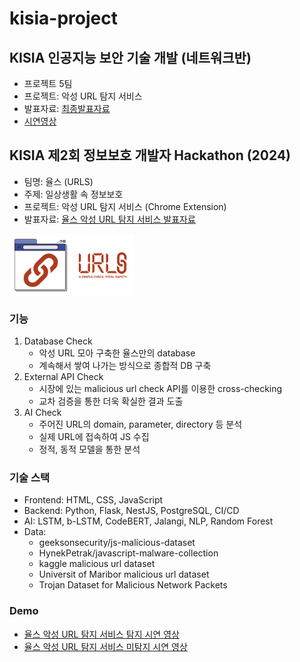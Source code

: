 # kisia-project
## KISIA 인공지능 보안 기술 개발 (네트워크반)
- 프로젝트 5팀
- 프로젝트: 악성 URL 탐지 서비스
- 발표자료: [최종발표자료](./assets/KISIA%20최종발표자료.pdf)
- [시연영상](https://drive.google.com/drive/folders/1ZXdDlIyNXRblmh3VGFcHS4mnAyef84e8?usp=sharing)

## KISIA 제2회 정보보호 개발자 Hackathon (2024)

- 팀명: 율스 (URLS)
- 주제: 일상생활 속 정보보호
- 프로젝트: 악성 URL 탐지 서비스 (Chrome Extension)
- 발표자료: [율스 악성 URL 탐지 서비스 발표자료](./assets/kisia%20hackathon%20발표자료.pdf)

<div style="display: flex; align-items: center;">
  <img src="./extension/icon.png" width="100" alt="Icon">
  <img src="./extension/image/text-logo.png" width="100" alt="Text Logo">
</div>

### 기능

1. Database Check
   - 악성 URL 모아 구축한 율스만의 database
   - 계속해서 쌓여 나가는 방식으로 종합적 DB 구축
2. External API Check
   - 시장에 있는 malicious url check API를 이용한 cross-checking
   - 교차 검증을 통한 더욱 확실한 결과 도출
3. AI Check
   - 주어진 URL의 domain, parameter, directory 등 분석
   - 실제 URL에 접속하여 JS 수집
   - 정적, 동적 모델을 통한 분석

### 기술 스택

- Frontend: HTML, CSS, JavaScript
- Backend: Python, Flask, NestJS, PostgreSQL, CI/CD
- AI: LSTM, b-LSTM, CodeBERT, Jalangi, NLP, Random Forest
- Data:
  - geeksonsecurity/js-malicious-dataset
  - HynekPetrak/javascript-malware-collection
  - kaggle malicious url dataset
  - Universit of Maribor malicious url dataset
  - Trojan Dataset for Malicious Network Packets

### Demo

- [율스 악성 URL 탐지 서비스 탐지 시연 영상](https://drive.google.com/file/d/1MR6lOnnYuWg-IO3W-muJ0djdQdglDErT/view?usp=drive_link)
- [율스 악성 URL 탐지 서비스 미탐지 시연 영상](https://drive.google.com/file/d/1UIsQsFgGIL_0CFuzHnU2InUrbaD2Cp_s/view?usp=sharing)
